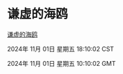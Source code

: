 # 谦虚的海鸥
[谦虚的海鸥](http://219.139.197.74:56308/qxdho/course/base/hotlink/index.php)

2024年 11月 01日 星期五 18:10:02 CST

2024年 11月 01日 星期五 10:10:02 GMT
